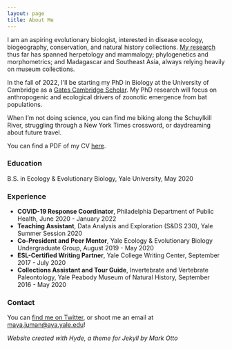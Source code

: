 ```yaml
---
layout: page
title: About Me
---
```


I am an aspiring evolutionary biologist, interested in disease ecology, biogeography, conservation, and natural history collections. <a href="research">My research</a> thus far has spanned herpetology and mammalogy; phylogenetics and morphometrics; and Madagascar and Southeast Asia, always relying heavily on museum collections.

In the fall of 2022, I'll be starting my PhD in Biology at the University of Cambridge as a <a href="https://www.gatescambridge.org/biography/18513/" target="_blank">Gates Cambridge Scholar</a>. My PhD research will focus on anthropogenic and ecological drivers of zoonotic emergence from bat populations.

When I’m not doing science, you can find me biking along the Schuylkill River, struggling through a New York Times crossword, or daydreaming about future travel.

You can find a PDF of my CV <a href="mayajuman.github.io/CV/Maya Juman CV 03.17.22.pdf" target="_blank">here</a>.

### Education

B.S. in Ecology & Evolutionary Biology,  Yale University,  May 2020

### Experience

- **COVID-19 Response Coordinator**, Philadelphia Department of Public Health, June 2020 - January 2022
- **Teaching Assistant**, Data Analysis and Exploration (S&DS 230),  Yale Summer Session 2020
- **Co-President and Peer Mentor**, Yale Ecology & Evolutionary Biology Undergraduate Group, August 2019 - May 2020
- **ESL-Certified Writing Partner**, Yale College Writing Center,  September 2017 - July 2020
- **Collections Assistant and Tour Guide**, Invertebrate and Vertebrate Paleontology,  Yale Peabody Museum of Natural History, September 2016 - May 2020

### Contact

You can <a href="https://twitter.com/mayajuman" target="_blank">find me on Twitter</a>, or shoot me an email at <a href="mailto:maya.juman@aya.yale.edu">maya.juman@aya.yale.edu</a>!

*Website created with Hyde, a theme for Jekyll by Mark Otto*
